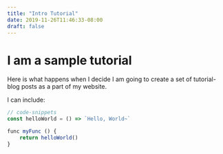 ```yaml
---
title: "Intro Tutorial"
date: 2019-11-26T11:46:33-08:00
draft: false
---
```


# I am a sample tutorial
Here is what happens when I decide I am going to create a set of tutorial-blog
posts as a part of my website.

I can include:
```js
// code-snippets
const helloWorld = () => `Hello, World~`

func myFunc () {
    return helloWorld()
}
```

